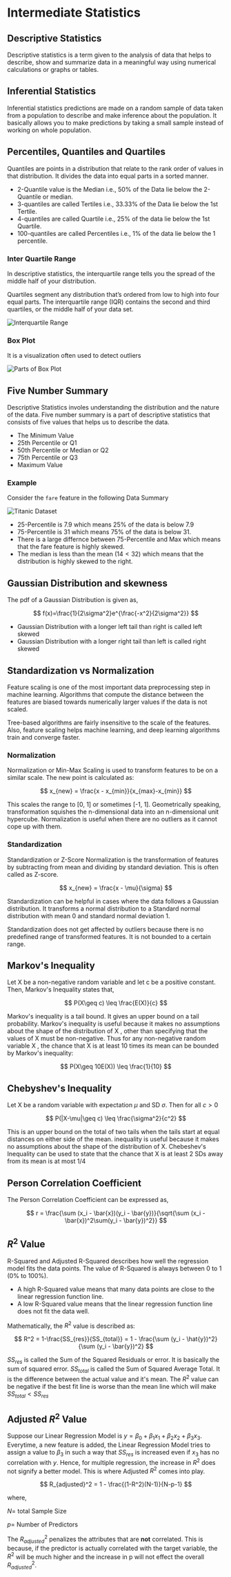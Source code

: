 # Intermediate Statistics
## Descriptive Statistics
Descriptive statistics is a term given to the analysis of data that helps to describe, show and summarize data in a meaningful way using numerical calculations or graphs or tables. 

## Inferential Statistics
Inferential statistics predictions are made on a random sample of data taken from a population to describe and make inference about the population. It basically allows you to make predictions by taking a small sample instead of working on whole population.

## Percentiles, Quantiles and Quartiles
Quantiles are points in a distribution that relate to the rank order of values in that distribution. It divides the data into equal parts in a sorted manner. 

* 2-Quantile value is the Median i.e., 50% of the Data lie below the 2-Quantile or median.
* 3-quantiles are called Tertiles i.e., 33.33% of the Data lie below the 1st Tertile.
* 4-quantiles are called Quartile i.e., 25% of the data lie below the 1st Quartile.
* 100-quantiles are called Percentiles i.e., 1% of the data lie below the 1 percentile.

### Inter Quartile Range
In descriptive statistics, the interquartile range tells you the spread of the middle half of your distribution.

Quartiles segment any distribution that’s ordered from low to high into four equal parts. The interquartile range (IQR) contains the second and third quartiles, or the middle half of your data set.

![Interquartile Range](/img/iqr.png "Interquartile Range")

### Box Plot
It is a visualization often used to detect outliers

![Parts of Box Plot](/img/Box-Plot.png "Parts of Box Plot")

## Five Number Summary
Descriptive Statistics involes understanding the distribution and the nature of the data. Five number summary is a part of descriptive statistics that consists of five values that helps us to describe the data.

* The Minimum Value
* 25th Percentile or Q1
* 50th Percentile or Median or Q2
* 75th Percentile or Q3
* Maximum Value

### Example
Consider the `fare` feature in the following Data Summary

![Titanic Dataset](/img/data.jpg "Titanic Dataset")

* 25-Percentile is 7.9 which means 25% of the data is below 7.9
* 75-Percentile is 31 which means 75% of the data is below 31.
* There is a large differnce between 75-Percentile and Max which means that the fare feature is highly skewed.
* The median is less than the mean ($14<32$) which means that the distribution is highly skewed to the right.

## Gaussian Distribution and skewness
The pdf of a Gaussian Distribution is given as,

$$
f(x)=\frac{1}{2\sigma^2}e^{\frac{-x^2}{2\sigma^2}}
$$

* Gaussian Distribution with a longer left tail than right is called left skewed
* Gaussian Distribution with a longer right tail than left is called right skewed

## Standardization vs Normalization
Feature scaling is one of the most important data preprocessing step in machine learning. Algorithms that compute the distance between the features are biased towards numerically larger values if the data is not scaled.

Tree-based algorithms are fairly insensitive to the scale of the features. Also, feature scaling helps machine learning, and deep learning algorithms train and converge faster.

### Normalization
Normalization or Min-Max Scaling is used to transform features to be on a similar scale. The new point is calculated as:

$$
x_{new} = \frac{x - x_{min}}{x_{max}-x_{min}} 
$$

This scales the range to [0, 1] or sometimes [-1, 1]. Geometrically speaking, transformation squishes the n-dimensional data into an n-dimensional unit hypercube. Normalization is useful when there are no outliers as it cannot cope up with them. 

### Standardization
Standardization or Z-Score Normalization is the transformation of features by subtracting from mean and dividing by standard deviation. This is often called as Z-score.

$$
x_{new} = \frac{x - \mu}{\sigma}
$$

Standardization can be helpful in cases where the data follows a Gaussian distribution. It transforms a normal distribution to a Standard normal distribution with mean 0 and standard normal deviation 1.

Standardization does not get affected by outliers because there is no predefined range of transformed features. It is not bounded to a certain range.

## Markov's Inequality
Let  X  be a non-negative random variable and let c be a positive constant. Then, Markov's Inequality states that,

$$
P(X\geq c) \leq \frac{E(X)}{c}
$$

Markov's inequality is a tail bound. It gives an upper bound on a tail probability. Markov's inequality is useful because it makes no assumptions about the shape of the distribution of  X , other than specifying that the values of  X  must be non-negative. Thus for any non-negative random variable  X , the chance that  X  is at least 10 times its mean can be bounded by Markov's inequality:

$$
P(X\geq 10E(X)) \leq \frac{1}{10}
$$

## Chebyshev's Inequality
Let  X  be a random variable with expectation $\mu$ and SD $\sigma$. Then for all  $c\gt0$

$$
P(|X-\mu|\geq c) \leq \frac{\sigma^2}{c^2}
$$

This is an upper bound on the total of two tails when the tails start at equal distances on either side of the mean. inequality is useful because it makes no assumptions about the shape of the distribution of X. Chebeshev's Inequality can be used to state that the chance that  X  is at least 2 SDs away from its mean is at most  1/4

## Person Correlation Coefficient
The Person Correlation Coefficient can be expressed as,

$$
r = \frac{\sum (x_i - \bar{x})(y_i - \bar{y})}{\sqrt{\sum (x_i - \bar{x})^2\sum(y_i - \bar{y})^2}}
$$

## $R^2$ Value
R-Squared and Adjusted R-Squared describes how well the regression model fits the data points. The value of R-Squared is always between 0 to 1 (0% to 100%).

* A high R-Squared value means that many data points are close to the linear regression function line.
* A low R-Squared value means that the linear regression function line does not fit the data well.

Mathematically, the $R^2$ value is described as:

$$
R^2 = 1-\frac{SS_{res}}{SS_{total}} = 1 - \frac{\sum (y_i - \hat{y})^2}{\sum (y_i - \bar{y})^2}
$$

$SS_{res}$ is called the Sum of the Squared Residuals or error. It is basically the sum of squared error. $SS_{total}$ is called the Sum of Squared Average Total. It is the difference between the actual value and it's mean. The $R^2$ value can be negative if the best fit line is worse than the mean line which will make $SS_{total} < SS_{res}$

## Adjusted $R^2$ Value

Suppose our Linear Regression Model is $y = \beta_0 + \beta_1 x_1 + \beta_2 x_2 + \beta_3 x_3$. Everytime, a new feature is added, the Linear Regression Model tries to assign a value to $\beta_3$ in such a way that $SS_{res}$ is increased even if $x_3$ has no correlation with $y$. Hence, for multiple regression, the increase in $R^2$ does not signify a better model. This is where Adjusted $R^2$ comes into play.

$$
R_{adjusted}^2 = 1 - \frac{(1-R^2)(N-1)}{N-p-1}
$$

where,

$N =$ total Sample Size

$p =$ Number of Predictors


The $R^2_{adjusted}$ penalizes the attributes that are **not** correlated. This is because, if the predictor is actually correlated with the target variable, the $R^2$ will be much higher and the increase in p will not effect the overall $R_{adjusted}^2$.